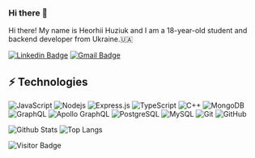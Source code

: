 ### Hi there 👋

Hi there! My name is Heorhii Huziuk and I am a 18-year-old student and backend developer from Ukraine.🇺🇦

[![Linkedin Badge](https://img.shields.io/badge/-ludehsar-blue?style=flat-square&logo=Linkedin&logoColor=white&link=https://www.linkedin.com/in/heorhii-huziuk-a93900219/)](https://www.linkedin.com/in/heorhii-huziuk-a93900219/)
[![Gmail Badge](https://img.shields.io/badge/-huziukwork@gmail.com-c14438?style=flat-square&logo=Gmail&logoColor=white&link=mailto:huziukwork@gmail.com)](mailto:huziukwork@gmail.com)



## ⚡ Technologies

![JavaScript](https://img.shields.io/badge/-JavaScript-black?style=flat-square&logo=javascript)
![Nodejs](https://img.shields.io/badge/-Nodejs-black?style=flat-square&logo=Node.js)
![Express.js](https://img.shields.io/badge/express.js-%23404d59.svg?style=for-the-badge&logo=express&logoColor=%2361DAFB)
![TypeScript](https://img.shields.io/badge/-TypeScript-007ACC?style=flat-square&logo=typescript)
![C++](https://img.shields.io/badge/-C++-00599C?style=flat-square&logo=c)
![MongoDB](https://img.shields.io/badge/-MongoDB-black?style=flat-square&logo=mongodb)
![GraphQL](https://img.shields.io/badge/-GraphQL-E10098?style=flat-square&logo=graphql)
![Apollo GraphQL](https://img.shields.io/badge/-Apollo%20GraphQL-311C87?style=flat-square&logo=apollo-graphql)
![PostgreSQL](https://img.shields.io/badge/-PostgreSQL-336791?style=flat-square&logo=postgresql)
![MySQL](https://img.shields.io/badge/-MySQL-black?style=flat-square&logo=mysql)
![Git](https://img.shields.io/badge/-Git-black?style=flat-square&logo=git)
![GitHub](https://img.shields.io/badge/-GitHub-181717?style=flat-square&logo=github)

![Github Stats](https://github-readme-stats.vercel.app/api?username=hhuziuk&count_private=true&show_icons=true&include_all_commits=true)
![Top Langs](https://github-readme-stats.vercel.app/api/top-langs/?username=hhuziuk&hide=TeX&layout=compact)

![Visitor Badge](https://visitor-badge.laobi.icu/badge?page_id=hhuziuk.hhuziuk)
